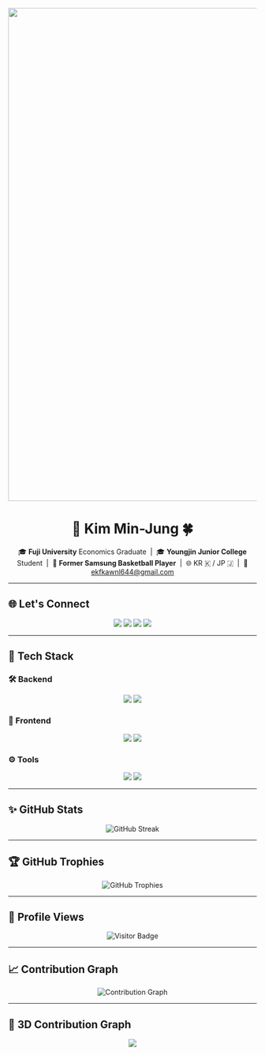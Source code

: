 <!-- 평소보다 클게 나오는 상단 배너 -->
<p align="center">
  <img src="https://capsule-render.vercel.app/api?type=waving&color=6994CD&text=Welcome%20to%20Min-Jung's%20GitHub!&animation=twinkling&height=200&fontSize=55&fontColor=ffffff&textAlign=center" width="1000"/>
</p>

<h1 align="center">🐼 Kim Min-Jung 🍀</h1>

<p align="center">
  🎓 <b>Fuji University</b> Economics Graduate &nbsp;|&nbsp;
  🎓 <b>Youngjin Junior College</b> Student &nbsp;|&nbsp;
  🏀 <b>Former Samsung Basketball Player</b> &nbsp;|&nbsp;
  🌐 KR 🇰 / JP 🇯 &nbsp;|&nbsp;
  📧 <a href="mailto:ekfkawnl644@gmail.com">ekfkawnl644@gmail.com</a>
</p>

---

## 🌐 Let's Connect
<p align="center">
  <a href="https://github.com/mj99k14"><img src="https://img.shields.io/badge/GitHub-181717?style=flat-square&logo=github&logoColor=white"/></a>
  <a href="https://www.instagram.com/minjung_K13/"><img src="https://img.shields.io/badge/Instagram-E4405F?style=flat-square&logo=Instagram&logoColor=white"/></a>
  <a href="mailto:ekfkawnl644@gmail.com"><img src="https://img.shields.io/badge/Gmail-d14836?style=flat-square&logo=Gmail&logoColor=white"/></a>
  <a href="https://zenn.dev/kmj13"><img src="https://img.shields.io/badge/Zenn-3EA8FF?style=flat-square&logo=zenn&logoColor=white"/></a>
</p>

---

## 🔧 Tech Stack

### 🛠️ Backend
<p align="center">
  <img src="https://img.shields.io/badge/Node.js-339933?style=flat-square&logo=Node.js&logoColor=white"/>
  <img src="https://img.shields.io/badge/PHP-777BB4?style=flat-square&logo=PHP&logoColor=white"/>
</p>

### 🎨 Frontend
<p align="center">
  <img src="https://img.shields.io/badge/HTML5-E34F26?style=flat-square&logo=HTML5&logoColor=white"/>
  <img src="https://img.shields.io/badge/Vue.js-4FC08D?style=flat-square&logo=Vue.js&logoColor=white"/>
</p>

### ⚙️ Tools
<p align="center">
  <img src="https://img.shields.io/badge/Java-007396?style=flat-square&logo=Java&logoColor=white"/>
  <img src="https://img.shields.io/badge/Python-3766AB?style=flat-square&logo=Python&logoColor=white"/>
</p>

---

## ✨ GitHub Stats
<p align="center">
  <img src="https://streak-stats.demolab.com?user=mj99k14&theme=react&hide_border=true&ring=F49AC2&fire=F49AC2&currStreakLabel=F49AC2" alt="GitHub Streak"/>
</p>

---

## 🏆 GitHub Trophies
<p align="center">
  <img src="https://github-profile-trophy.vercel.app/?username=mj99k14&theme=transparent&no-frame=true&margin-w=15&column=4&title=Commit,Followers,Repositories,Experience" alt="GitHub Trophies"/>
</p>

---

## 👀 Profile Views
<p align="center">
  <img src="https://komarev.com/ghpvc/?username=mj99k14&style=flat-square&color=blue" alt="Visitor Badge"/>
</p>

---

## 📈 Contribution Graph
<p align="center">
  <img src="https://github-activity-graph.vercel.app/graph?username=mj99k14&theme=github-light&color=6994CD&line=88B4E7&point=1E70BF&area=true&hide_border=true" alt="Contribution Graph"/>
</p>

---

## 🧊 3D Contribution Graph
<p align="center">
  <img src="https://raw.githubusercontent.com/JeongJaeSoon/profile-3d-contrib/main/profile-night-green.svg" />
</p>
